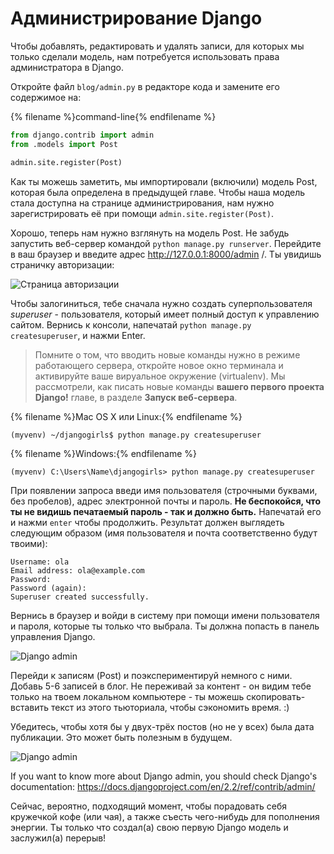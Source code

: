 # Администрирование Django

Чтобы добавлять, редактировать и удалять записи, для которых мы только сделали модель, нам потребуется использовать права администратора в Django.

Откройте файл `blog/admin.py` в редакторе кода и замените его содержимое на:

{% filename %}command-line{% endfilename %}

```python
from django.contrib import admin
from .models import Post

admin.site.register(Post)
```

Как ты можешь заметить, мы импортировали (включили) модель Post, которая была определена в предыдущей главе. Чтобы наша модель стала доступна на странице администрирования, нам нужно зарегистрировать её при помощи `admin.site.register(Post)`.

Хорошо, теперь нам нужно взглянуть на модель Post. Не забудь запустить веб-сервер командой `python manage.py runserver`. Перейдите в ваш браузер и введите адрес http://127.0.0.1:8000/admin /. Ты увидишь страничку авторизации:

![Страница авторизации](images/login_page2.png)

Чтобы залогиниться, тебе сначала нужно создать суперпользователя *superuser* - пользователя, который имеет полный доступ к управлению сайтом. Вернись к консоли, напечатай `python manage.py createsuperuser`, и нажми Enter.

> Помните о том, что вводить новые команды нужно в режиме работающего сервера, откройте новое окно терминала и активируйте ваше вируальное окружение (virtualenv). Мы рассмотрели, как писать новые команды **вашего первого проекта Django!** главе, в разделе **Запуск веб-сервера**.

{% filename %}Mac OS X или Linux:{% endfilename %}

    (myvenv) ~/djangogirls$ python manage.py createsuperuser
    

{% filename %}Windows:{% endfilename %}

    (myvenv) C:\Users\Name\djangogirls> python manage.py createsuperuser
    

При появлении запроса введи имя пользователя (строчными буквами, без пробелов), адрес электронной почты и пароль. **Не беспокойся, что ты не видишь печатаемый пароль - так и должно быть.** Напечатай его и нажми `enter` чтобы продолжить. Результат должен выглядеть следующим образом (имя пользователя и почта соответственно будут твоими):

    Username: ola
    Email address: ola@example.com
    Password:
    Password (again):
    Superuser created successfully.
    

Вернись в браузер и войди в систему при помощи имени пользователя и пароля, которые ты только что выбрала. Ты должна попасть в панель управления Django.

![Django admin](images/django_admin3.png)

Перейди к записям (Post) и поэкспериментируй немного с ними. Добавь 5-6 записей в блог. Не переживай за контент - он видим тебе только на твоем локальном компьютере - ты можешь скопировать-вставить текст из этого тьюториала, чтобы сэкономить время. :)

Убедитесь, чтобы хотя бы у двух-трёх постов (но не у всех) была дата публикации. Это может быть полезным в будущем.

![Django admin](images/edit_post3.png)

If you want to know more about Django admin, you should check Django's documentation: https://docs.djangoproject.com/en/2.2/ref/contrib/admin/

Сейчас, вероятно, подходящий момент, чтобы порадовать себя кружечкой кофе (или чая), а также съесть чего-нибудь для пополнения энергии. Ты только что создал(а) свою первую Django модель и заслужил(а) перерыв!